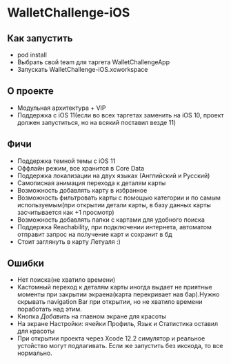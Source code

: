 # WalletChallenge-iOS

## Как запустить
- pod install
- Выбрать свой team для таргета WalletChallengeApp
- Запускать WalletChallenge-iOS.xcworkspace

## О проекте
- Модульная архитектура + VIP
- Поддержка с iOS 11(если во всех таргетах заменить на iOS 10, проект должен запуститься, но на всякий поставил везде 11)

## Фичи
- Поддержка темной темы с iOS 11
- Оффлайн режим, все хранится в Core Data
- Поддержка локализации на двух языках (Английский и Русский)
- Самописная анимация перехода к деталям карты 
- Возможность добавлять карту в избранное
- Возможность фильтровать карты с помощью категории и по самым используемым(при открытии детали карты, в базу данных карты засчитывается как +1 просмотр)
- Возможность добавлять папки с картами для удобного поиска
- Поддержка Reachability, при подключении интернета, автоматом отправит запрос на получение карт и сохранит в бд
- Стоит заглянуть в карту Летуаля :)

## Ошибки
- Нет поиска(не хватило времени)
- Кастомный переход к деталям карты иногда выдает не приятные моменты при закрытии экраена(карта перекривает нав бар).Нужно скрывать navigation Bar при открытии, но не хватило времени поработать над этим.
- Кнопка *Добавить* на главном экране для красоты
- На экране Настройки: ячейки Профиль, Язык и Статистика оставил для красоты
- При открытии проекта через Xcode 12.2 симулятор и реальное устойство могут подлагивать. Если же запустить без икскода, то все нормально.
